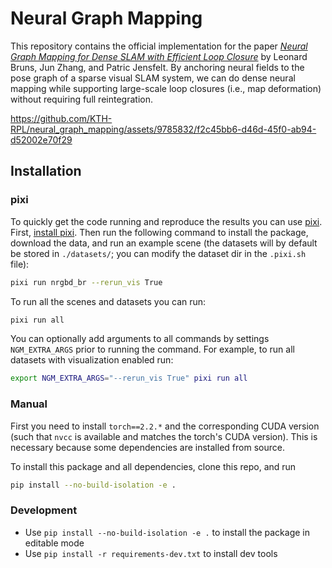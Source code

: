 # Neural Graph Mapping

This repository contains the official implementation for the paper [*Neural Graph Mapping for Dense SLAM with Efficient Loop Closure*](https://kth-rpl.github.io/neural_graph_mapping/) by Leonard Bruns, Jun Zhang, and Patric Jensfelt. By anchoring neural fields to the pose graph of a sparse visual SLAM system, we can do dense neural mapping while supporting large-scale loop closures (i.e., map deformation) without requiring full reintegration.

https://github.com/KTH-RPL/neural_graph_mapping/assets/9785832/f2c45bb6-d46d-45f0-ab94-d52002e70f29

## Installation

### pixi
To quickly get the code running and reproduce the results you can use [pixi](https://pixi.sh/latest/). First, [install pixi](https://pixi.sh/latest/#installation). Then run the following command to install the package, download the data, and run an example scene (the datasets will by default be stored in `./datasets/`; you can modify the dataset dir in the `.pixi.sh` file):
```bash
pixi run nrgbd_br --rerun_vis True
```

To run all the scenes and datasets you can run:
```bash
pixi run all
```
You can optionally add arguments to all commands by settings `NGM_EXTRA_ARGS` prior to running the command. For example, to run all datasets with visualization enabled run:
```bash
export NGM_EXTRA_ARGS="--rerun_vis True" pixi run all
```

### Manual
First you need to install `torch==2.2.*` and the corresponding CUDA version (such that `nvcc` is available and matches the torch's CUDA version). This is necessary because some dependencies are installed from source.

To install this package and all dependencies, clone this repo, and run
```bash
pip install --no-build-isolation -e .
```

### Development
- Use `pip install --no-build-isolation -e .` to install the package in editable mode
- Use `pip install -r requirements-dev.txt` to install dev tools

<!-- ## Reference -->

<!-- If you find this useful in your research, consider citing our publication: -->

<!-- ``` -->
<!-- placeholder -->
<!-- ``` -->

